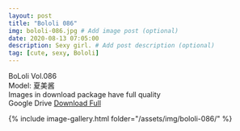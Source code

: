 ```yaml
---
layout: post
title: "Bololi 086"
img: bololi-086.jpg # Add image post (optional)
date: 2020-08-13 07:05:00
description: Sexy girl. # Add post description (optional)
tag: [cute, sexy, Bololi]
---
```

BoLoli Vol.086  
Model: 夏美酱                                                       
Images in download package have full quality                    
Google Drive [Download Full](http://gestyy.com/ewZduL)

{% include image-gallery.html folder="/assets/img/bololi-086/" %}
